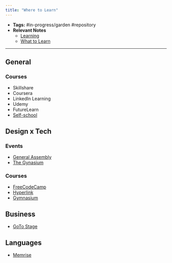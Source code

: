 ```yaml
---
title: "Where to Learn"
---
```


- **Tags:** #in-progress/garden #repository 
- **Relevant Notes**
	- [Learning](moc/learning-thinking-communicating.md)
	- [What to Learn](notes/perdev/ltc/what-to-learn.md)

---

## General
### Courses
- Skillshare
- Coursera
- LinkedIn Learning
- Udemy
- FutureLearn
- [Self-school](https://www.selfschool.me/)

## Design x Tech
### Events
- [General Assembly](https://generalassemb.ly/)
- [The Gynasium](https://thegymnasium.com/)
### Courses
- [FreeCodeCamp](https://www.freecodecamp.org/learn)
- [Hyperlink](https://hyperlink.academy/)
- [Gymnasium](https://www.thegymnasium.com/)

## Business
- [GoTo Stage](https://www.gotostage.com/)

## Languages
- [Memrise](https://www.memrise.com/)